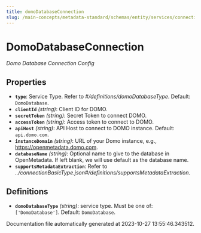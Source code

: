 ```yaml
---
title: domoDatabaseConnection
slug: /main-concepts/metadata-standard/schemas/entity/services/connections/database/domodatabaseconnection
---
```


# DomoDatabaseConnection

*Domo Database Connection Config*

## Properties

- **`type`**: Service Type. Refer to *#/definitions/domoDatabaseType*. Default: `DomoDatabase`.
- **`clientId`** *(string)*: Client ID for DOMO.
- **`secretToken`** *(string)*: Secret Token to connect DOMO.
- **`accessToken`** *(string)*: Access token to connect to DOMO.
- **`apiHost`** *(string)*: API Host to connect to DOMO instance. Default: `api.domo.com`.
- **`instanceDomain`** *(string)*: URL of your Domo instance, e.g., https://openmetadata.domo.com.
- **`databaseName`** *(string)*: Optional name to give to the database in OpenMetadata. If left blank, we will use default as the database name.
- **`supportsMetadataExtraction`**: Refer to *../connectionBasicType.json#/definitions/supportsMetadataExtraction*.
## Definitions

- **`domoDatabaseType`** *(string)*:  service type. Must be one of: `['DomoDatabase']`. Default: `DomoDatabase`.


Documentation file automatically generated at 2023-10-27 13:55:46.343512.
